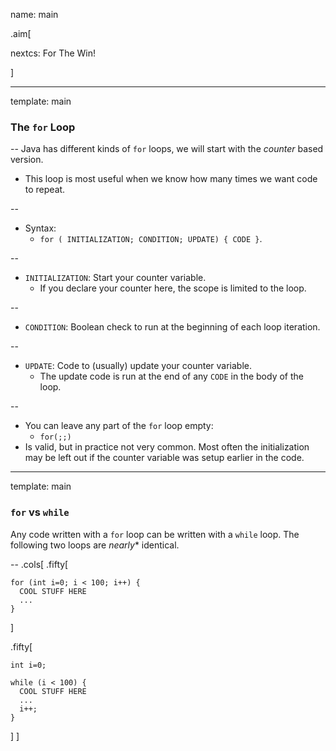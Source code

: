 name: main

.aim[<div>
nextcs: For The Win!
</div>]

---
template: main

### The `for` Loop

--
Java has different kinds of `for` loops, we will start with the _counter_ based version.

- This loop is most useful when we know how many times we want code to repeat.

--
- Syntax:
  - `for ( INITIALIZATION; CONDITION; UPDATE) { CODE }`.

--
- `INITIALIZATION`: Start your counter variable.
  - If you declare your counter here, the scope is limited to the loop.

--
- `CONDITION`: Boolean check to run at the beginning of each loop iteration.

--
- `UPDATE`: Code to (usually) update your counter variable.
  - The update code is run at the end of any `CODE` in the body of the loop.

--
- You can leave any part of the `for` loop empty:
  - `for(;;)`
- Is valid, but in practice not very common. Most often the initialization may be left out if the counter variable was setup earlier in the code.

---
template: main

### `for` vs `while`

Any code written with a `for` loop can be written with a `while` loop. The following two loops are _nearly_\* identical.

--
.cols[
.fifty[
```
for (int i=0; i < 100; i++) {
  COOL STUFF HERE
  ...
}
```
]

.fifty[
```
int i=0;

while (i < 100) {
  COOL STUFF HERE
  ...
  i++;
}
```
]
]
